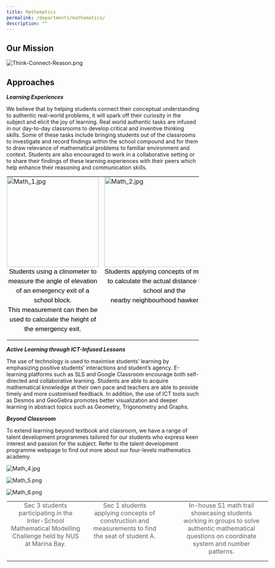 ```yaml
---
title: Mathematics
permalink: /departments/mathematics/
description: ""
---
```

Our Mission
-----------

![Think-Connect-Reason.png](https://xinminsec.moe.edu.sg/qql/slot/u505/2021/Dept/Mathematics/Think-Connect-Reason.png)

Approaches
----------

**_Learning Experiences_**

We believe that by helping students connect their conceptual understanding to authentic real-world problems, it will spark off their curiosity in the subject and elicit the joy of learning. Real world authentic tasks are infused in our day-to-day classrooms to develop critical and inventive thinking skills. Some of these tasks include bringing students out of the classrooms to investigate and record findings within the school compound and for them to draw relevance of mathematical problems to familiar environment and context. Students are also encouraged to work in a collaborative setting or to share their findings of these learning experiences with their peers which help enhance their reasoning and communication skills.

  

<table style="margin: auto; outline: 0px; padding: 0px; border-collapse: collapse; clear: both; border: 1px solid transparent; table-layout: fixed;" class="ive_eobj_center ives_tab_kosong"><tbody style="margin: 0px; outline: 0px; padding: 0px;"><tr style="margin: 0px; outline: 0px; padding: 0px;"><td style="margin: 0px; outline: 0px; padding: 0px 15px 15px 0px; vertical-align: top;"><img style="margin: auto; outline: 0px; padding: 0px; border: none; max-width: 100%; clear: both; display: block; width: 240px; height: 236px;" class="ive_eobj_center" alt="Math_1.jpg" src="https://xinminsec.moe.edu.sg/qql/slot/u505/2021/Dept/Mathematics/Math_1.jpg"><div style="margin: 0px; outline: 0px; padding: 0px; line-height: 24.99px; color: rgb(0, 0, 0); font-family: Helvetica, sans-serif; font-size: 17px; font-weight: 400; text-align: center;">Students using a clinometer to measure the angle of elevation of an emergency exit of a school block.</div><div style="margin: 0px; outline: 0px; padding: 0px; line-height: 24.99px; color: rgb(0, 0, 0); font-family: Helvetica, sans-serif; font-size: 17px; font-weight: 400; text-align: center;">This measurement can then be used to calculate the height of the emergency exit.</div></td><td style="margin: 0px; outline: 0px; padding: 0px 15px 15px 0px; vertical-align: top;"><img style="margin: auto; outline: 0px; padding: 0px; border: none; max-width: 100%; clear: both; display: block; width: 318px; height: 236px;" class="ive_eobj_center" alt="Math_2.jpg" width="100%" src="https://xinminsec.moe.edu.sg/qql/slot/u505/2021/Dept/Mathematics/Math_2.jpg"><div style="margin: 0px; outline: 0px; padding: 0px; line-height: 24.99px; color: rgb(0, 0, 0); font-family: Helvetica, sans-serif; font-size: 17px; font-weight: 400; text-align: center;">Students applying concepts of map scales to calculate the actual distance between school and the&nbsp;</div><div style="margin: 0px; outline: 0px; padding: 0px; line-height: 24.99px; color: rgb(0, 0, 0); font-family: Helvetica, sans-serif; font-size: 17px; font-weight: 400; text-align: center;">nearby neighbourhood hawker center.</div></td><td style="margin: 0px; outline: 0px; padding: 0px 15px 15px 0px; vertical-align: top;"><img style="margin: auto; outline: 0px; padding: 0px; border: none; max-width: 100%; clear: both; display: block; width: 376px; height: 236px;" class="ive_eobj_center" alt="Math_3.jpg" width="100%" src="https://xinminsec.moe.edu.sg/qql/slot/u505/2021/Dept/Mathematics/Math_3.jpg"><div style="margin: 0px; outline: 0px; padding: 0px; line-height: 24.99px; color: rgb(0, 0, 0); font-family: Helvetica, sans-serif; font-size: 17px; font-weight: 400; text-align: center;">Students engaging in a collaborative task and consolidating their learning on SLS platform.</div></td></tr></tbody></table>

  

**_Active Learning through ICT-Infused Lessons_**

The use of technology is used to maximise students’ learning by emphasizing positive students’ interactions and student’s agency. E-learning platforms such as SLS and Google Classroom encourage both self-directed and collaborative learning. Students are able to acquire mathematical knowledge at their own pace and teachers are able to provide timely and more customised feedback. In addition, the use of ICT tools such as Desmos and GeoGebra promotes better visualization and deeper learning in abstract topics such as Geometry, Trigonometry and Graphs.

  

**_Beyond Classroom_**

To extend learning beyond textbook and classroom, we have a range of talent development programmes tailored for our students who express keen interest and passion for the subject. Refer to the talent development programme webpage to find out more about our four-levels mathematics academy.

  

![Math_4.jpg](https://xinminsec.moe.edu.sg/qql/slot/u505/2021/Dept/Mathematics/Math_4.jpg)  

![Math_5.png](https://xinminsec.moe.edu.sg/qql/slot/u505/2021/Dept/Mathematics/Math_5.png)  

![Math_6.png](https://xinminsec.moe.edu.sg/qql/slot/u505/2021/Dept/Mathematics/Math_6.png)

<table style="margin: auto; outline: 0px; padding: 0px; border-collapse: collapse; clear: both; border: 1px solid transparent; table-layout: fixed; width: 685px;" class="ive_eobj_center ives_tab_kosong"><tbody style="margin: 0px; outline: 0px; padding: 0px;"><tr style="margin: 0px; outline: 0px; padding: 0px;"><td style="margin: 0px; outline: 0px; padding: 0px 15px 15px 0px; vertical-align: top; text-align: center;"><blockquote style="margin: 0px 0px 0px 10px; outline: 0px; padding: 0px; border: none;">Sec 3 students participating in the Inter-School Mathematical Modelling Challenge held by NUS at Marina Bay.</blockquote></td><td style="margin: 0px; outline: 0px; padding: 0px 15px 15px 0px; vertical-align: top; text-align: center;"><blockquote style="margin: 0px 0px 0px 10px; outline: 0px; padding: 0px; border: none;">Sec 1 students applying concepts of construction and measurements to find the seat of student A.</blockquote></td><td style="margin: 0px; outline: 0px; padding: 0px 15px 15px 0px; vertical-align: top; text-align: center;"><blockquote style="margin: 0px 0px 0px 40px; outline: 0px; padding: 0px; border: none;">In-house S1 math trail showcasing students working in groups to solve authentic mathematical questions on coordinate system and number patterns.</blockquote></td></tr></tbody></table>